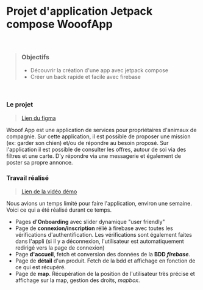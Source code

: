 # Projet d'application Jetpack compose WooofApp

<br/>

> ### Objectifs
>- Découvrir la création d'une app avec jetpack compose
>- Créer un back rapide et facile avec firebase
<br/>

### Le projet

> [Lien du figma](https://www.figma.com/file/GH35XpB6erIgTm6jfpweFz/Wooof?type=design&node-id=0%3A1&mode=design&t=d3Vcfn4ZfYBn460Q-1)

Wooof App est une application de services pour propriétaires d'animaux de compagnie. Sur cette application, il est possible de proposer une mission (ex: garder son chien) et/ou de répondre au besoin proposé.
Sur l'application il est possible de consulter les offres, autour de soi via des filtres et une carte. D'y répondre via une messagerie et également de poster sa propre annonce.

### Travail réalisé

> [Lien de la vidéo démo](https://youtu.be/XEh3mUMSfd0)

Nous avions un temps limité pour faire l'application, environ une semaine. Voici ce qui a été réalisé durant ce temps.

- Pages **d'Onboarding** avec slider dynamique "user friendly"
- Page de **connexion/inscription** rélié à firebase avec toutes les vérifications d'authentification. Les vérifications sont également faites dans l'appli (si il y a déconnexion, l'utilisateur est automatiquement redirigé vers la page de connexion)
- Page **d'accueil**, fetch et conversion des données de la **BDD *firebase***.
- Page de **détail** d'un produit. Fetch de la bdd et affichage en fonction de ce qui est récupéré.
- Page de **map**. Récupération de la position de l'utilisateur très précise et affichage sur la map, gestion des droits, *mapbox*.
